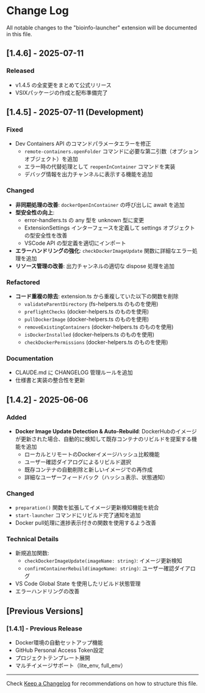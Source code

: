 # Change Log

All notable changes to the "bioinfo-launcher" extension will be documented in this file.

## [1.4.6] - 2025-07-11

### Released
- v1.4.5 の全変更をまとめて公式リリース
- VSIXパッケージの作成と配布準備完了

## [1.4.5] - 2025-07-11 (Development)

### Fixed
- Dev Containers API のコマンドパラメータエラーを修正
  - `remote-containers.openFolder` コマンドに必要な第二引数（オプションオブジェクト）を追加
  - エラー時の代替処理として `reopenInContainer` コマンドを実装
  - デバッグ情報を出力チャンネルに表示する機能を追加

### Changed
- **非同期処理の改善**: `dockerOpenInContainer` の呼び出しに await を追加
- **型安全性の向上**:
  - error-handlers.ts の any 型を unknown 型に変更
  - ExtensionSettings インターフェースを定義して settings オブジェクトの型安全性を改善
  - VSCode API の型定義を適切にインポート
- **エラーハンドリングの強化**: `checkDockerImageUpdate` 関数に詳細なエラー処理を追加
- **リソース管理の改善**: 出力チャンネルの適切な dispose 処理を追加

### Refactored
- **コード重複の除去**: extension.ts から重複していた以下の関数を削除
  - `validateParentDirectory` (fs-helpers.ts のものを使用)
  - `preflightChecks` (docker-helpers.ts のものを使用)
  - `pullDockerImage` (docker-helpers.ts のものを使用)
  - `removeExistingContainers` (docker-helpers.ts のものを使用)
  - `isDockerInstalled` (docker-helpers.ts のものを使用)
  - `checkDockerPermissions` (docker-helpers.ts のものを使用)

### Documentation
- CLAUDE.md に CHANGELOG 管理ルールを追加
- 仕様書と実装の整合性を更新

## [1.4.2] - 2025-06-06

### Added
- **Docker Image Update Detection & Auto-Rebuild**: DockerHubのイメージが更新された場合、自動的に検知して既存コンテナのリビルドを提案する機能を追加
  - ローカルとリモートのDockerイメージハッシュ比較機能
  - ユーザー確認ダイアログによるリビルド選択
  - 既存コンテナの自動削除と新しいイメージでの再作成
  - 詳細なユーザーフィードバック（ハッシュ表示、状態通知）

### Changed
- `preparation()` 関数を拡張してイメージ更新検知機能を統合
- `start-launcher` コマンドにリビルド完了通知を追加
- Docker pull処理に進捗表示付きの関数を使用するよう改善

### Technical Details
- 新規追加関数:
  - `checkDockerImageUpdate(imageName: string)`: イメージ更新検知
  - `confirmContainerRebuild(imageName: string)`: ユーザー確認ダイアログ
- VS Code Global State を使用したリビルド状態管理
- エラーハンドリングの改善

## [Previous Versions]

### [1.4.1] - Previous Release
- Docker環境の自動セットアップ機能
- GitHub Personal Access Token設定
- プロジェクトテンプレート展開
- マルチイメージサポート（lite_env, full_env）

---

Check [Keep a Changelog](http://keepachangelog.com/) for recommendations on how to structure this file. 
